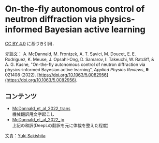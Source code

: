 # On-the-fly autonomous control of neutron diffraction via physics-informed Bayesian active learning

[CC BY 4.0](https://creativecommons.org/licenses/by/4.0/) に基づき引用．

元論文：  A. McDannald, M. Frontzek, A. T. Savici, M. Doucet, E. E. Rodriguez, K. Meuse, J. Opsahl-Ong, D. Samarov, I. Takeuchi, W. Ratcliff, & A. G. Kusne, "On-the-fly autonomous control of neutron diffraction via physics-informed Bayesian active learning", _Applied Physics Reviews_, **9** 021408 (2022). [https://doi.org/10.1063/5.0082956](https://doi.org/10.1063/5.0082956).

## コンテンツ

+ [McDannald_et_al_2022_trans](./McDannald_et_al_2022_trans.md)  
    機械翻訳用文字起こし
+ [McDannald_et_al_2022_jp](./McDannald_et_al_2022_jp.md)  
    上記の和訳(DeepLの翻訳を元に体裁を整えた程度)

文責：[Yuki Sakishita](https://y-saki26.github.io/pages/)
